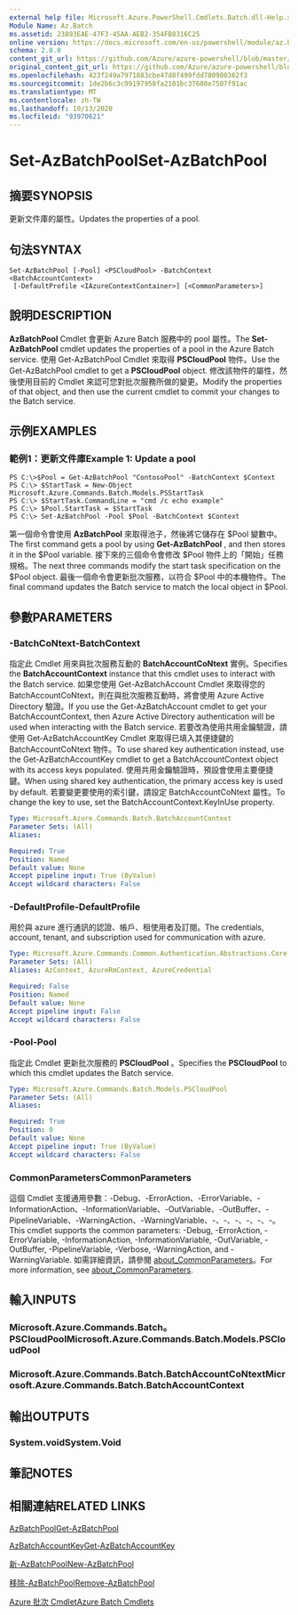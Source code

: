 ```yaml
---
external help file: Microsoft.Azure.PowerShell.Cmdlets.Batch.dll-Help.xml
Module Name: Az.Batch
ms.assetid: 23893EAE-47F3-45AA-AEB2-354FB8316C25
online version: https://docs.microsoft.com/en-us/powershell/module/az.batch/set-azbatchpool
schema: 2.0.0
content_git_url: https://github.com/Azure/azure-powershell/blob/master/src/Batch/Batch/help/Set-AzBatchPool.md
original_content_git_url: https://github.com/Azure/azure-powershell/blob/master/src/Batch/Batch/help/Set-AzBatchPool.md
ms.openlocfilehash: 423f249a7971883cbe47d8f499fdd780980362f3
ms.sourcegitcommit: 1de2b6c3c99197958fa2101bc37680e7507f91ac
ms.translationtype: MT
ms.contentlocale: zh-TW
ms.lasthandoff: 10/13/2020
ms.locfileid: "93970621"
---
```

# <span data-ttu-id="51d6b-101">Set-AzBatchPool</span><span class="sxs-lookup"><span data-stu-id="51d6b-101">Set-AzBatchPool</span></span>

## <span data-ttu-id="51d6b-102">摘要</span><span class="sxs-lookup"><span data-stu-id="51d6b-102">SYNOPSIS</span></span>
<span data-ttu-id="51d6b-103">更新文件庫的屬性。</span><span class="sxs-lookup"><span data-stu-id="51d6b-103">Updates the properties of a pool.</span></span>

## <span data-ttu-id="51d6b-104">句法</span><span class="sxs-lookup"><span data-stu-id="51d6b-104">SYNTAX</span></span>

```
Set-AzBatchPool [-Pool] <PSCloudPool> -BatchContext <BatchAccountContext>
 [-DefaultProfile <IAzureContextContainer>] [<CommonParameters>]
```

## <span data-ttu-id="51d6b-105">說明</span><span class="sxs-lookup"><span data-stu-id="51d6b-105">DESCRIPTION</span></span>
<span data-ttu-id="51d6b-106">**AzBatchPool** Cmdlet 會更新 Azure Batch 服務中的 pool 屬性。</span><span class="sxs-lookup"><span data-stu-id="51d6b-106">The **Set-AzBatchPool** cmdlet updates the properties of a pool in the Azure Batch service.</span></span>
<span data-ttu-id="51d6b-107">使用 Get-AzBatchPool Cmdlet 來取得 **PSCloudPool** 物件。</span><span class="sxs-lookup"><span data-stu-id="51d6b-107">Use the Get-AzBatchPool cmdlet to get a **PSCloudPool** object.</span></span>
<span data-ttu-id="51d6b-108">修改該物件的屬性，然後使用目前的 Cmdlet 來認可您對批次服務所做的變更。</span><span class="sxs-lookup"><span data-stu-id="51d6b-108">Modify the properties of that object, and then use the current cmdlet to commit your changes to the Batch service.</span></span>

## <span data-ttu-id="51d6b-109">示例</span><span class="sxs-lookup"><span data-stu-id="51d6b-109">EXAMPLES</span></span>

### <span data-ttu-id="51d6b-110">範例1：更新文件庫</span><span class="sxs-lookup"><span data-stu-id="51d6b-110">Example 1: Update a pool</span></span>
```
PS C:\>$Pool = Get-AzBatchPool "ContosoPool" -BatchContext $Context
PS C:\> $StartTask = New-Object Microsoft.Azure.Commands.Batch.Models.PSStartTask
PS C:\> $StartTask.CommandLine = "cmd /c echo example"
PS C:\> $Pool.StartTask = $StartTask
PS C:\> Set-AzBatchPool -Pool $Pool -BatchContext $Context
```

<span data-ttu-id="51d6b-111">第一個命令會使用 **AzBatchPool** 來取得池子，然後將它儲存在 $Pool 變數中。</span><span class="sxs-lookup"><span data-stu-id="51d6b-111">The first command gets a pool by using **Get-AzBatchPool** , and then stores it in the $Pool variable.</span></span>
<span data-ttu-id="51d6b-112">接下來的三個命令會修改 $Pool 物件上的「開始」任務規格。</span><span class="sxs-lookup"><span data-stu-id="51d6b-112">The next three commands modify the start task specification on the $Pool object.</span></span>
<span data-ttu-id="51d6b-113">最後一個命令會更新批次服務，以符合 $Pool 中的本機物件。</span><span class="sxs-lookup"><span data-stu-id="51d6b-113">The final command updates the Batch service to match the local object in $Pool.</span></span>

## <span data-ttu-id="51d6b-114">參數</span><span class="sxs-lookup"><span data-stu-id="51d6b-114">PARAMETERS</span></span>

### <span data-ttu-id="51d6b-115">-BatchCoNtext</span><span class="sxs-lookup"><span data-stu-id="51d6b-115">-BatchContext</span></span>
<span data-ttu-id="51d6b-116">指定此 Cmdlet 用來與批次服務互動的 **BatchAccountCoNtext** 實例。</span><span class="sxs-lookup"><span data-stu-id="51d6b-116">Specifies the **BatchAccountContext** instance that this cmdlet uses to interact with the Batch service.</span></span>
<span data-ttu-id="51d6b-117">如果您使用 Get-AzBatchAccount Cmdlet 來取得您的 BatchAccountCoNtext，則在與批次服務互動時，將會使用 Azure Active Directory 驗證。</span><span class="sxs-lookup"><span data-stu-id="51d6b-117">If you use the Get-AzBatchAccount cmdlet to get your BatchAccountContext, then Azure Active Directory authentication will be used when interacting with the Batch service.</span></span> <span data-ttu-id="51d6b-118">若要改為使用共用金鑰驗證，請使用 Get-AzBatchAccountKey Cmdlet 來取得已填入其便捷鍵的 BatchAccountCoNtext 物件。</span><span class="sxs-lookup"><span data-stu-id="51d6b-118">To use shared key authentication instead, use the Get-AzBatchAccountKey cmdlet to get a BatchAccountContext object with its access keys populated.</span></span> <span data-ttu-id="51d6b-119">使用共用金鑰驗證時，預設會使用主要便捷鍵。</span><span class="sxs-lookup"><span data-stu-id="51d6b-119">When using shared key authentication, the primary access key is used by default.</span></span> <span data-ttu-id="51d6b-120">若要變更要使用的索引鍵，請設定 BatchAccountCoNtext 屬性。</span><span class="sxs-lookup"><span data-stu-id="51d6b-120">To change the key to use, set the BatchAccountContext.KeyInUse property.</span></span>

```yaml
Type: Microsoft.Azure.Commands.Batch.BatchAccountContext
Parameter Sets: (All)
Aliases:

Required: True
Position: Named
Default value: None
Accept pipeline input: True (ByValue)
Accept wildcard characters: False
```

### <span data-ttu-id="51d6b-121">-DefaultProfile</span><span class="sxs-lookup"><span data-stu-id="51d6b-121">-DefaultProfile</span></span>
<span data-ttu-id="51d6b-122">用於與 azure 進行通訊的認證、帳戶、租使用者及訂閱。</span><span class="sxs-lookup"><span data-stu-id="51d6b-122">The credentials, account, tenant, and subscription used for communication with azure.</span></span>

```yaml
Type: Microsoft.Azure.Commands.Common.Authentication.Abstractions.Core.IAzureContextContainer
Parameter Sets: (All)
Aliases: AzContext, AzureRmContext, AzureCredential

Required: False
Position: Named
Default value: None
Accept pipeline input: False
Accept wildcard characters: False
```

### <span data-ttu-id="51d6b-123">-Pool</span><span class="sxs-lookup"><span data-stu-id="51d6b-123">-Pool</span></span>
<span data-ttu-id="51d6b-124">指定此 Cmdlet 更新批次服務的 **PSCloudPool** 。</span><span class="sxs-lookup"><span data-stu-id="51d6b-124">Specifies the **PSCloudPool** to which this cmdlet updates the Batch service.</span></span>

```yaml
Type: Microsoft.Azure.Commands.Batch.Models.PSCloudPool
Parameter Sets: (All)
Aliases:

Required: True
Position: 0
Default value: None
Accept pipeline input: True (ByValue)
Accept wildcard characters: False
```

### <span data-ttu-id="51d6b-125">CommonParameters</span><span class="sxs-lookup"><span data-stu-id="51d6b-125">CommonParameters</span></span>
<span data-ttu-id="51d6b-126">這個 Cmdlet 支援通用參數：-Debug、-ErrorAction、-ErrorVariable、-InformationAction、-InformationVariable、-OutVariable、-OutBuffer、-PipelineVariable、-WarningAction、-WarningVariable、-、-、-、-、-、-。</span><span class="sxs-lookup"><span data-stu-id="51d6b-126">This cmdlet supports the common parameters: -Debug, -ErrorAction, -ErrorVariable, -InformationAction, -InformationVariable, -OutVariable, -OutBuffer, -PipelineVariable, -Verbose, -WarningAction, and -WarningVariable.</span></span> <span data-ttu-id="51d6b-127">如需詳細資訊，請參閱 [about_CommonParameters](http://go.microsoft.com/fwlink/?LinkID=113216)。</span><span class="sxs-lookup"><span data-stu-id="51d6b-127">For more information, see [about_CommonParameters](http://go.microsoft.com/fwlink/?LinkID=113216).</span></span>

## <span data-ttu-id="51d6b-128">輸入</span><span class="sxs-lookup"><span data-stu-id="51d6b-128">INPUTS</span></span>

### <span data-ttu-id="51d6b-129">Microsoft.Azure.Commands.Batch。PSCloudPool</span><span class="sxs-lookup"><span data-stu-id="51d6b-129">Microsoft.Azure.Commands.Batch.Models.PSCloudPool</span></span>

### <span data-ttu-id="51d6b-130">Microsoft.Azure.Commands.Batch.BatchAccountCoNtext</span><span class="sxs-lookup"><span data-stu-id="51d6b-130">Microsoft.Azure.Commands.Batch.BatchAccountContext</span></span>

## <span data-ttu-id="51d6b-131">輸出</span><span class="sxs-lookup"><span data-stu-id="51d6b-131">OUTPUTS</span></span>

### <span data-ttu-id="51d6b-132">System.void</span><span class="sxs-lookup"><span data-stu-id="51d6b-132">System.Void</span></span>

## <span data-ttu-id="51d6b-133">筆記</span><span class="sxs-lookup"><span data-stu-id="51d6b-133">NOTES</span></span>

## <span data-ttu-id="51d6b-134">相關連結</span><span class="sxs-lookup"><span data-stu-id="51d6b-134">RELATED LINKS</span></span>

[<span data-ttu-id="51d6b-135">AzBatchPool</span><span class="sxs-lookup"><span data-stu-id="51d6b-135">Get-AzBatchPool</span></span>](./Get-AzBatchPool.md)

[<span data-ttu-id="51d6b-136">AzBatchAccountKey</span><span class="sxs-lookup"><span data-stu-id="51d6b-136">Get-AzBatchAccountKey</span></span>](./Get-AzBatchAccountKey.md)

[<span data-ttu-id="51d6b-137">新-AzBatchPool</span><span class="sxs-lookup"><span data-stu-id="51d6b-137">New-AzBatchPool</span></span>](./New-AzBatchPool.md)

[<span data-ttu-id="51d6b-138">移除-AzBatchPool</span><span class="sxs-lookup"><span data-stu-id="51d6b-138">Remove-AzBatchPool</span></span>](./Remove-AzBatchPool.md)

[<span data-ttu-id="51d6b-139">Azure 批次 Cmdlet</span><span class="sxs-lookup"><span data-stu-id="51d6b-139">Azure Batch Cmdlets</span></span>](/powershell/module/Az.Batch/)
